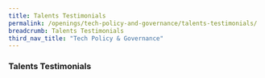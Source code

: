 ```yaml
---
title: Talents Testimonials
permalink: /openings/tech-policy-and-governance/talents-testimonials/
breadcrumb: Talents Testimonials
third_nav_title: "Tech Policy & Governance"
---
```


### **Talents Testimonials**
